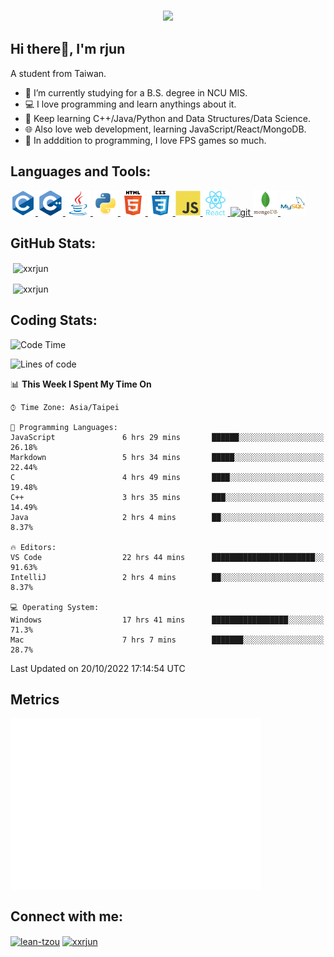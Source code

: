 <h3 align="center">
  <a href="https://git.io/typing-svg">
    <!--     <img src="https://readme-typing-svg.herokuapp.com/?lines=Hello,+There!;This+is+xxrjun....;Nice+to+meet+you!&center=true&size=30"> -->
    <img
      src="https://readme-typing-svg.herokuapp.com?font=Charis+SIL&size=30&duration=3000&color=1AACF7&center=true&vCenter=true&lines=Hello%2C+There!;This+is+rjun!;Nice+to+meet+you!">
  </a>
  </h1>

<h2 align="left">Hi there👋, I'm rjun</h1>
<p align="left">A student from Taiwan.</p>

- 🔭 I’m currently studying for a B.S. degree in NCU MIS.
- 💻 I love programming and learn anythings about it.
- 📝 Keep learning C++/Java/Python and Data Structures/Data Science.
- 🌐 Also love web development, learning JavaScript/React/MongoDB.
- 🔫 In adddition to programming, I love FPS games so much.

<h2 align="left">Languages and Tools:</h2>
<p align="left">
  <a href="https://www.cprogramming.com/" target="_blank" rel="noreferrer">
    <img
      src="https://raw.githubusercontent.com/devicons/devicon/master/icons/c/c-original.svg"
      alt="c"
      width="40"
      height="40"
    />
  </a>
  <a href="https://www.w3schools.com/cpp/" target="_blank" rel="noreferrer">
    <img
      src="https://raw.githubusercontent.com/devicons/devicon/master/icons/cplusplus/cplusplus-original.svg"
      alt="cplusplus"
      width="40"
      height="40"
    />
  </a>
  <a href="https://www.java.com" target="_blank" rel="noreferrer">
    <img
      src="https://raw.githubusercontent.com/devicons/devicon/master/icons/java/java-original.svg"
      alt="java"
      width="40"
      height="40"
    />
  </a>
  <a href="https://www.python.org" target="_blank" rel="noreferrer">
    <img
      src="https://raw.githubusercontent.com/devicons/devicon/master/icons/python/python-original.svg"
      alt="python"
      width="40"
      height="40"
    />
  </a>
  <a href="https://www.w3.org/html/" target="_blank" rel="noreferrer">
    <img
      src="https://raw.githubusercontent.com/devicons/devicon/master/icons/html5/html5-original-wordmark.svg"
      alt="html5"
      width="40"
      height="40"
    />
  </a>
  <a href="https://www.w3schools.com/css/" target="_blank" rel="noreferrer">
    <img
      src="https://raw.githubusercontent.com/devicons/devicon/master/icons/css3/css3-original-wordmark.svg"
      alt="css3"
      width="40"
      height="40"
    />
  </a>
  <a href="https://developer.mozilla.org/en-US/docs/Web/JavaScript" target="_blank" rel="noreferrer">
    <img
      src="https://raw.githubusercontent.com/devicons/devicon/master/icons/javascript/javascript-original.svg"
      alt="javascript"
      width="40"
      height="40"
    />
  </a>
  <a href="https://reactjs.org/" target="_blank" rel="noreferrer">
    <img
      src="https://raw.githubusercontent.com/devicons/devicon/master/icons/react/react-original-wordmark.svg"
      alt="react"
      width="40"
      height="40"
    />
  </a>
  <a href="https://git-scm.com/" target="_blank" rel="noreferrer">
    <img src="https://www.vectorlogo.zone/logos/git-scm/git-scm-icon.svg" alt="git" width="40" height="40" />
  </a>
  <a href="https://www.mongodb.com/" target="_blank" rel="noreferrer">
    <img
      src="https://raw.githubusercontent.com/devicons/devicon/master/icons/mongodb/mongodb-original-wordmark.svg"
      alt="mongodb"
      width="40"
      height="40"
    />
  </a>
  <a href="https://www.mysql.com/" target="_blank" rel="noreferrer">
    <img
      src="https://raw.githubusercontent.com/devicons/devicon/master/icons/mysql/mysql-original-wordmark.svg"
      alt="mysql"
      width="40"
      height="40"
    />
  </a>
</p>

<h2 align="left">GitHub Stats:</h2>

<p>
  &nbsp;<img
    align="center"
    src="https://github-readme-stats.vercel.app/api?username=xxrjun&show_icons=true&locale=en&theme=ayu-mirage"
    alt="xxrjun"
  />
</p>

<p>
  &nbsp;<img 
  align="center" 
  src="https://github-readme-streak-stats.herokuapp.com/?user=xxrjun&theme=ayu-mirage" 
  alt="xxrjun" 
  />
</p>

<h2 align="left">Coding Stats:</h2>

<!--START_SECTION:waka-->
![Code Time](http://img.shields.io/badge/Code%20Time-484%20hrs%2032%20mins-blue)

![Lines of code](https://img.shields.io/badge/From%20Hello%20World%20I%27ve%20Written-3%20Million%20lines%20of%20code-blue)

📊 **This Week I Spent My Time On** 

```text
⌚︎ Time Zone: Asia/Taipei

💬 Programming Languages: 
JavaScript               6 hrs 29 mins       ██████░░░░░░░░░░░░░░░░░░░   26.18% 
Markdown                 5 hrs 34 mins       █████░░░░░░░░░░░░░░░░░░░░   22.44% 
C                        4 hrs 49 mins       ████░░░░░░░░░░░░░░░░░░░░░   19.48% 
C++                      3 hrs 35 mins       ███░░░░░░░░░░░░░░░░░░░░░░   14.49% 
Java                     2 hrs 4 mins        ██░░░░░░░░░░░░░░░░░░░░░░░   8.37%

🔥 Editors: 
VS Code                  22 hrs 44 mins      ███████████████████████░░   91.63% 
IntelliJ                 2 hrs 4 mins        ██░░░░░░░░░░░░░░░░░░░░░░░   8.37%

💻 Operating System: 
Windows                  17 hrs 41 mins      █████████████████░░░░░░░░   71.3% 
Mac                      7 hrs 7 mins        ███████░░░░░░░░░░░░░░░░░░   28.7%

```


 Last Updated on 20/10/2022 17:14:54 UTC
<!--END_SECTION:waka-->


<h2 align="left">Metrics</h2>

<img align="center" src="/github-metrics.svg" alt="Metrics" width="400">

<h2 align="left">Connect with me:</h2>
<p align="left">
  <a href="https://linkedin.com/in/lean-tzou"
    target="blank"><img align="center"
      src="https://raw.githubusercontent.com/rahuldkjain/github-profile-readme-generator/master/src/images/icons/Social/linked-in-alt.svg"
      alt="lean-tzou"
      height="30"
      width="40" /></a>
  <a href="https://www.leetcode.com/xxrjun"
    target="blank"><img align="center"
      src="https://raw.githubusercontent.com/rahuldkjain/github-profile-readme-generator/master/src/images/icons/Social/leet-code.svg"
      alt="xxrjun"
      height="30"
      width="40" /></a>
</p>
